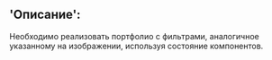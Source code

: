 

## 'Описание':  
Необходимо реализовать портфолио с фильтрами, аналогичное указанному на изображении, используя состояние компонентов. 

